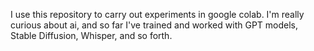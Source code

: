 I use this repository to carry out experiments in google colab. I'm really curious about ai, and so far I've trained and worked with GPT models, Stable Diffusion, Whisper, and so forth.
